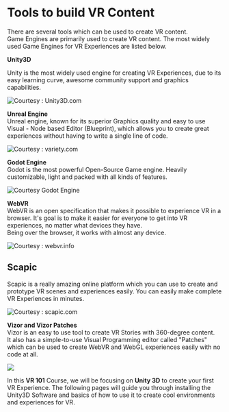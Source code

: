 # Tools to build VR Content

There are several tools which can be used to create VR content.  
Game Engines are primarily used to create VR content. The most widely used Game Engines for VR Experiences are listed below.

**Unity3D**

Unity is the most widely used engine for creating VR Experiences, due to its easy learning curve, awesome community support and graphics capabilities.

![Courtesy : Unity3D.com](.gitbook/assets/image-13.png)

**Unreal Engine**  
Unreal engine, known for its superior Graphics quality and easy to use Visual - Node based Editor \(Blueprint\), which allows you to create great experiences without having to write a single line of code.

![Courtesy : variety.com](.gitbook/assets/image-25.png)

**Godot Engine**  
Godot is the most powerful Open-Source Game engine. Heavily customizable, light and packed with all kinds of features.

![Courtesy Godot Engine](.gitbook/assets/image-26.png)

**WebVR**  
WebVR is an open specification that makes it possible to experience VR in a browser. It's goal is to make it easier for everyone to get into VR experiences, no matter what devices they have.  
Being over the browser, it works with almost any device.

![Courtesy : webvr.info](.gitbook/assets/image-9.png)

## Scapic

Scapic is a really amazing online platform which you can use to create and prototype VR scenes and experiences easily. You can easily make complete VR Experiences in minutes.

![Courtesy : scapic.com](.gitbook/assets/image-6.png)

**Vizor and Vizor Patches**  
Vizor is an easy to use tool to create VR Stories with 360-degree content.  
It also has a simple-to-use Visual Programming editor called "Patches" which can be used to create WebVR and WebGL experiences easily with no code at all.

![](.gitbook/assets/image-20.png)

In this **VR 101** Course, we will be focusing on **Unity 3D** to create your first VR Experience. The following pages will guide you through installing the Unity3D Software and basics of how to use it to create cool environments and experiences for VR.

